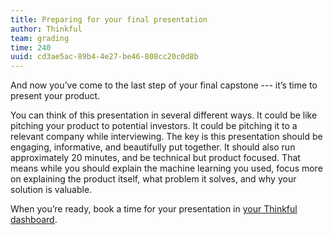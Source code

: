 ```yaml
---
title: Preparing for your final presentation
author: Thinkful
team: grading
time: 240
uuid: cd3ae5ac-89b4-4e27-be46-808cc20c0d8b
---
```


And now you’ve come to the last step of your final capstone --- it’s time to present your product.

You can think of this presentation in several different ways. It could be like pitching your product to potential investors. It could be pitching it to a relevant company while interviewing. The key is this presentation should be engaging, informative, and beautifully put together. It should also run approximately 20 minutes, and be technical but product focused. That means while you should explain the machine learning you used, focus more on explaining the product itself, what problem it solves, and why your solution is valuable.

When you’re ready, book a time for your presentation in [your Thinkful dashboard](https://dashboard.thinkful.com/).

